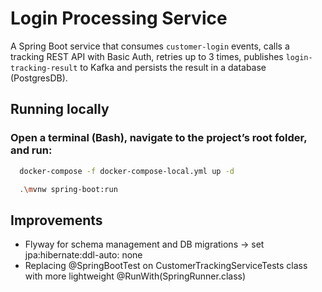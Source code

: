 # Login Processing Service

A Spring Boot service that consumes `customer-login` events, calls a tracking REST API with Basic Auth, retries up to 3 times,
publishes `login-tracking-result` to Kafka and persists the result in a database (PostgresDB).

## Running locally
### Open a terminal (Bash), navigate to the project’s root folder, and run:

```bash
  docker-compose -f docker-compose-local.yml up -d
```

```bash
  .\mvnw spring-boot:run
```

## Improvements
- Flyway for schema management and DB migrations -> set jpa:hibernate:ddl-auto: none
- Replacing @SpringBootTest on CustomerTrackingServiceTests class with more lightweight @RunWith(SpringRunner.class)